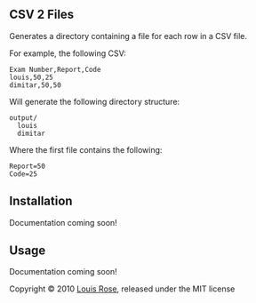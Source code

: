## CSV 2 Files
Generates a directory containing a file for each row in a CSV file.

For example, the following CSV:

    Exam Number,Report,Code
    louis,50,25
    dimitar,50,50
    
Will generate the following directory structure:

    output/
      louis 
      dimitar

Where the first file contains the following:

    Report=50
    Code=25
    
    

## Installation

Documentation coming soon!


## Usage

Documentation coming soon!


Copyright &copy; 2010 [Louis Rose](http://www.cs.york.ac.uk/~louis), released under the MIT license